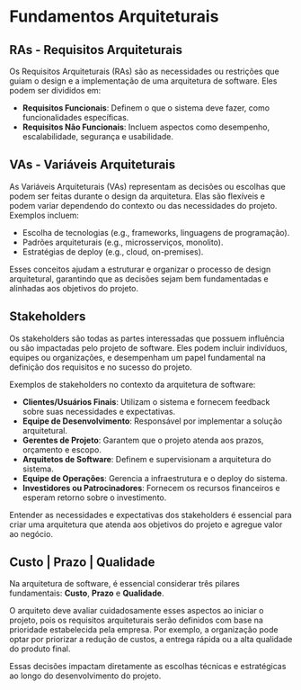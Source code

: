 # Fundamentos Arquiteturais

## RAs - Requisitos Arquiteturais
Os Requisitos Arquiteturais (RAs) são as necessidades ou restrições que guiam o design e a implementação de uma arquitetura de software. Eles podem ser divididos em:
- **Requisitos Funcionais**: Definem o que o sistema deve fazer, como funcionalidades específicas.
- **Requisitos Não Funcionais**: Incluem aspectos como desempenho, escalabilidade, segurança e usabilidade.

## VAs - Variáveis Arquiteturais
As Variáveis Arquiteturais (VAs) representam as decisões ou escolhas que podem ser feitas durante o design da arquitetura. Elas são flexíveis e podem variar dependendo do contexto ou das necessidades do projeto. Exemplos incluem:
- Escolha de tecnologias (e.g., frameworks, linguagens de programação).
- Padrões arquiteturais (e.g., microsserviços, monolito).
- Estratégias de deploy (e.g., cloud, on-premises).

Esses conceitos ajudam a estruturar e organizar o processo de design arquitetural, garantindo que as decisões sejam bem fundamentadas e alinhadas aos objetivos do projeto.

## Stakeholders

Os stakeholders são todas as partes interessadas que possuem influência ou são impactadas pelo projeto de software. Eles podem incluir indivíduos, equipes ou organizações, e desempenham um papel fundamental na definição dos requisitos e no sucesso do projeto. 

Exemplos de stakeholders no contexto da arquitetura de software:
- **Clientes/Usuários Finais**: Utilizam o sistema e fornecem feedback sobre suas necessidades e expectativas.
- **Equipe de Desenvolvimento**: Responsável por implementar a solução arquitetural.
- **Gerentes de Projeto**: Garantem que o projeto atenda aos prazos, orçamento e escopo.
- **Arquitetos de Software**: Definem e supervisionam a arquitetura do sistema.
- **Equipe de Operações**: Gerencia a infraestrutura e o deploy do sistema.
- **Investidores ou Patrocinadores**: Fornecem os recursos financeiros e esperam retorno sobre o investimento.

Entender as necessidades e expectativas dos stakeholders é essencial para criar uma arquitetura que atenda aos objetivos do projeto e agregue valor ao negócio.

## Custo | Prazo | Qualidade

Na arquitetura de software, é essencial considerar três pilares fundamentais: **Custo**, **Prazo** e **Qualidade**. 

O arquiteto deve avaliar cuidadosamente esses aspectos ao iniciar o projeto, pois os requisitos arquiteturais serão definidos com base na prioridade estabelecida pela empresa. Por exemplo, a organização pode optar por priorizar a redução de custos, a entrega rápida ou a alta qualidade do produto final. 

Essas decisões impactam diretamente as escolhas técnicas e estratégicas ao longo do desenvolvimento do projeto.